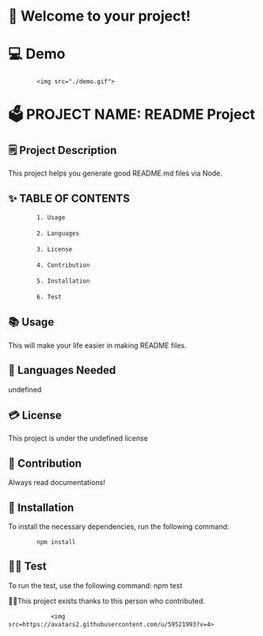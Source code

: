 # 👋 Welcome to your project! 
 
# 💻 Demo 
 
 
            <img src="./demo.gif">
 
# 🗳 PROJECT NAME: README Project 
 
## 🗒 Project Description 
 
 This project helps you generate good README.md files via Node.
 
## ✨ TABLE OF CONTENTS 

            1. Usage

            2. Languages

            3. License

            4. Contribution

            5. Installation

            6. Test
 
            
## 📚 Usage 
 
 This will make your life easier in making README files.
 
## 🙊 Languages Needed 
 
 undefined
 
## 💳 License 
 
 This project is under the undefined license
 
## 💬 Contribution 
 
 Always read documentations!
 
## 🧩 Installation 
 
 To install the necessary dependencies, run the following command:

            npm install 
 
## 🏃‍♂️ Test 
 
 To run the test, use the following command: 
 npm test 
 
🙌👏This project exists thanks to this person who contributed. 

                <img src=https://avatars2.githubusercontent.com/u/59521993?v=4> 
